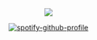 <div align=center>
<img src="https://files.catbox.moe/3yr568.webp">

[![spotify-github-profile](https://spotify-github-profile.kittinanx.com/api/view?uid=31zsfcnmjonifxtdkbhxofucsjpy&cover_image=true&theme=natemoo-re&show_offline=false&background_color=121212&interchange=false&bar_color=000000&bar_color_cover=true)](https://github.com/kittinan/spotify-github-profile)
